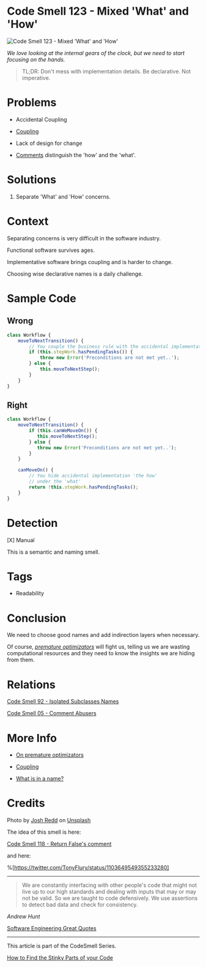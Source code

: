 # Code Smell 123 - Mixed 'What' and 'How'

![Code Smell 123 - Mixed 'What' and 'How'](Code%20Smell%20123%20-%20Mixed%20'What'%20and%20'How'.jpg)

*We love looking at the internal gears of the clock, but we need to start focusing on the hands.*

> TL;DR: Don't mess with implementation details. Be declarative. Not imperative.

# Problems

- Accidental Coupling

- [Coupling](https://github.com/mcsee/Software-Design-Articles/tree/main/Articles/Theory/Coupling%20-%20The%20one%20and%20only%20software%20design%20problem/readme.md)

- Lack of design for change

- [Comments](https://twitter.com/TonyFlury/status/1103649549355233280) distinguish the 'how' and the 'what'.

# Solutions

1. Separate 'What' and 'How' concerns. 

# Context

Separating concerns is very difficult in the software industry.

Functional software survives ages.

Implementative software brings coupling and is harder to change.

Choosing wise declarative names is a daily challenge.

# Sample Code

## Wrong

[Gist Url]: # (https://gist.github.com/mcsee/d6d3df14e1268f9308fdd2121ccd598d)

```javascript
class Workflow {
    moveToNextTransition() {
        // You couple the business rule with the accidental implementation
        if (this.stepWork.hasPendingTasks()) {
            throw new Error('Preconditions are not met yet..');
        } else {
            this.moveToNextStep();
        }
    }
}
```

## Right

[Gist Url]: # (https://gist.github.com/mcsee/4fb3c004b00d81cfb1749bd22394772c)

```javascript
class Workflow {
    moveToNextTransition() {
        if (this.canWeMoveOn()) {
           this.moveToNextStep();
        } else {
           throw new Error('Preconditions are not met yet..');            
        }
    }

    canMoveOn() {
        // You hide accidental implementation 'the how'
        // under the 'what'
        return !this.stepWork.hasPendingTasks();
    }
}
```

# Detection

[X] Manual

This is a semantic and naming smell.

# Tags

- Readability

# Conclusion

We need to choose good names and add indirection layers when necessary.

Of course, *[premature optimizators](https://github.com/mcsee/Software-Design-Articles/tree/main/Articles/Blogging/I%20Wrote%20More%20than%2090%20Articles%20on%202021%20Here%20is%20What%20I%20Learned/readme.md)* will fight us, telling us we are wasting computational resources and they need to know the insights we are hiding from them.

# Relations

[Code Smell 92 - Isolated Subclasses Names](https://github.com/mcsee/Software-Design-Articles/tree/main/Articles/Code%20Smells/Code%20Smell%2092%20-%20Isolated%20Subclasses%20Names/readme.md)

[Code Smell 05 - Comment Abusers](https://github.com/mcsee/Software-Design-Articles/tree/main/Articles/Code%20Smells/Code%20Smell%2005%20-%20Comment%20Abusers/readme.md)

# More Info

- [On premature optimizators](https://github.com/mcsee/Software-Design-Articles/tree/main/Articles/Blogging/I%20Wrote%20More%20than%2090%20Articles%20on%202021%20Here%20is%20What%20I%20Learned/readme.md)

- [Coupling](https://github.com/mcsee/Software-Design-Articles/tree/main/Articles/Theory/Coupling%20-%20The%20one%20and%20only%20software%20design%20problem/readme.md)

- [What is in a name?](https://github.com/mcsee/Software-Design-Articles/tree/main/Articles/Theory/What%20exactly%20is%20a%20name%20-%20Part%20II%20Rehab/readme.md)

# Credits

Photo by [Josh Redd](https://unsplash.com/@joshredd) on [Unsplash](https://unsplash.com/s/photos/clock)
  
The idea of this smell is here:

[Code Smell 118 - Return False's comment](https://dev.to/otumianempire/comment/1mge9)

and here:

%[https://twitter.com/TonyFlury/status/1103649549355233280]

* * *

> We are constantly interfacing with other people's code that might not live up to our high standards and dealing with inputs that may or may not be valid. So we are taught to code defensively. We use assertions to detect bad data and check for consistency.

_Andrew Hunt_
 
[Software Engineering Great Quotes](https://github.com/mcsee/Software-Design-Articles/tree/main/Articles/Quotes/Software%20Engineering%20Great%20Quotes/readme.md)

* * *

This article is part of the CodeSmell Series.

[How to Find the Stinky Parts of your Code](https://github.com/mcsee/Software-Design-Articles/tree/main/Articles/Code%20Smells/How%20to%20Find%20the%20Stinky%20parts%20of%20your%20Code/readme.md)